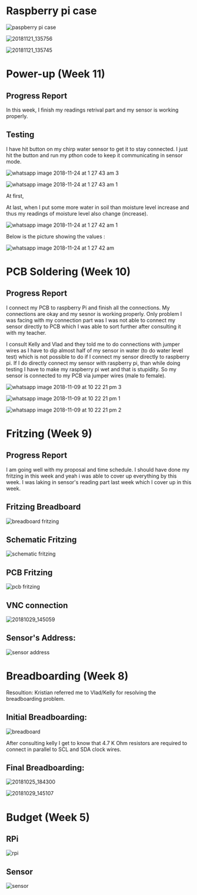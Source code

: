 # Raspberry pi case

![paspberry pi case](https://user-images.githubusercontent.com/43180510/48965202-ea475680-ef86-11e8-9273-536513bd627d.PNG)

![20181121_135756](https://user-images.githubusercontent.com/43180510/48965226-2975a780-ef87-11e8-8137-8a18a49d20f5.jpg)

![20181121_135745](https://user-images.githubusercontent.com/43180510/48965231-34303c80-ef87-11e8-9a2b-706b92b38077.jpg)


# Power-up (Week 11)

## Progress Report

In this week, I finish my readings retrival part and my sensor is working properly.

## Testing

I have hit button on my chirp water sensor to get it to stay connected. I just hit the button and run  my pthon code to keep it communicating in sensor mode.

![whatsapp image 2018-11-24 at 1 27 43 am 3](https://user-images.githubusercontent.com/43180510/48965341-2f6c8800-ef89-11e8-8ecf-04735e072cf6.jpeg)

![whatsapp image 2018-11-24 at 1 27 43 am 1](https://user-images.githubusercontent.com/43180510/48965343-31364b80-ef89-11e8-954c-8d7b2de0f9ec.jpeg)


At first,


At last, when I put some more water in soil than moisture level increase and thus my readings of moisture level also change (increase). 

![whatsapp image 2018-11-24 at 1 27 42 am 1](https://user-images.githubusercontent.com/43180510/48965330-1663d700-ef89-11e8-9dc4-e8c254b0480c.jpeg)

Below is the picture showing the values :

![whatsapp image 2018-11-24 at 1 27 42 am](https://user-images.githubusercontent.com/43180510/48965336-18c63100-ef89-11e8-9ac5-07831e446c85.jpeg)


# PCB Soldering (Week 10)

## Progress Report

I connect my PCB to raspberry Pi and finish all the connections. My connections are okay and my sesnor is working properly. Only problem I was facing with my connection part was I was not able to connect my sensor directly to PCB which I was able to sort further after consulting it with my teacher. 

I consult Kelly and Vlad and they told me to do connections with jumper wires as I have to dip almost half of my sensor in water (to do water level test) which is not possible to do if I connect my sensor directly to raspberry pi. If I do directly connect my sensor with raspberry pi, than while doing testing I have to make my raspberry pi wet and that is stupidity. So my sensor is connected to my PCB via jumper wires (male to female).

![whatsapp image 2018-11-09 at 10 22 21 pm 3](https://user-images.githubusercontent.com/43180510/48297180-5480d700-e470-11e8-8b2a-a228c61d4369.jpeg)

![whatsapp image 2018-11-09 at 10 22 21 pm 1](https://user-images.githubusercontent.com/43180510/48297189-7e39fe00-e470-11e8-9e64-db04788570dd.jpeg)

![whatsapp image 2018-11-09 at 10 22 21 pm 2](https://user-images.githubusercontent.com/43180510/48297190-81cd8500-e470-11e8-8cba-857d4525b8cb.jpeg)


# Fritzing (Week 9)

## Progress Report

I am going well with my proposal and time schedule. I should have done my fritzing in this week and yeah i was able to cover up everything by this week. I was laking in sensor's reading part last week which I cover up in this week.

## Fritzing Breadboard

![breadboard fritzing](https://user-images.githubusercontent.com/43180510/47753239-398eb580-dc6d-11e8-832e-60a3caed477c.png)

## Schematic Fritzing

![schematic fritzing](https://user-images.githubusercontent.com/43180510/47753465-fed94d00-dc6d-11e8-86bb-f4ec9ecccb56.png)

## PCB Fritzing

![pcb fritzing](https://user-images.githubusercontent.com/43180510/48296945-f8b44f00-e46b-11e8-85b4-f20c96e7ecf9.png)


## VNC connection

![20181029_145059](https://user-images.githubusercontent.com/43180510/47674069-d168a280-db8c-11e8-9ff3-d1bf8c915755.jpg)


## Sensor's Address:

![sensor address](https://user-images.githubusercontent.com/43180510/47674315-64094180-db8d-11e8-852c-c2aefeb7baca.PNG)


# Breadboarding (Week 8)

Resoultion: Kristian referred me to Vlad/Kelly for resolving the breadboarding problem.

## Initial Breadboarding:

![breadboard](https://user-images.githubusercontent.com/32016580/47396692-e01d0880-d6f9-11e8-9192-59eb665b1132.jpg)


After consulting kelly I get to know that 4.7 K Ohm resistors are required to connect in parallel to SCL and SDA clock wires.

## Final Breadboarding:

![20181025_184300](https://user-images.githubusercontent.com/43180510/47674068-d168a280-db8c-11e8-9fa4-1e713fe5e437.jpg)

![20181029_145107](https://user-images.githubusercontent.com/43180510/47674071-d168a280-db8c-11e8-82ce-63b5b338de49.jpg)

# Budget (Week 5)

## RPi

![rpi](https://user-images.githubusercontent.com/43180510/46379087-c133d500-c66b-11e8-80b7-1a72e7c437d3.PNG)


## Sensor

![sensor](https://user-images.githubusercontent.com/43180510/46378081-88dec780-c668-11e8-8531-d4f4b5a42a17.PNG)
